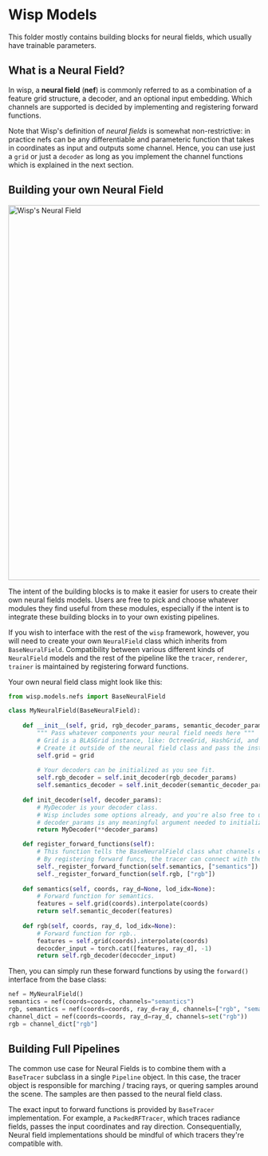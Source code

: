 # Wisp Models

This folder mostly contains building blocks for neural fields, which usually have trainable parameters.

## What is a Neural Field?

In wisp, a **neural field** (**nef**) is commonly referred to as a combination of a feature grid structure, a decoder, and an optional input embedding.
Which channels are supported is decided by implementing and registering forward functions.

Note that Wisp's definition of _neural fields_ is somewhat non-restrictive: in practice nefs can be any differentiable and parameteric function that takes in coordinates as input and outputs some channel. Hence, you can use just a `grid` or just a `decoder` as long as you implement the channel functions which is explained in the next section.

## Building your own Neural Field 

<img src="../../media/nef.jpg" alt="Wisp's Neural Field" width="750"/>

The intent of the building blocks is to make it easier for users to create their own neural fields models. Users are free to pick and choose whatever modules they find useful from these modules, especially if the intent is to integrate these building blocks in to your own existing pipelines.

If you wish to interface with the rest of the `wisp` framework, however, you will need to create your own `NeuralField` class which inherits from `BaseNeuralField`. Compatibility between various different kinds of `NeuralField` models and the rest of the pipeline like the `tracer`, `renderer`, `trainer` is maintained by registering forward functions.

Your own neural field class might look like this:
```python
from wisp.models.nefs import BaseNeuralField

class MyNeuralField(BaseNeuralField):
    
    def __init__(self, grid, rgb_decoder_params, semantic_decoder_params):
        """ Pass whatever components your neural field needs here """
        # Grid is a BLASGrid instance, like: OctreeGrid, HashGrid, and so forth.
        # Create it outside of the neural field class and pass the instance in as a parameter.
        self.grid = grid
        
        # Your decoders can be initialized as you see fit.
        self.rgb_decoder = self.init_decoder(rgb_decoder_params)
        self.semantics_decoder = self.init_decoder(semantic_decoder_params)
    
    def init_decoder(self, decoder_params):
        # MyDecoder is your decoder class.
        # Wisp includes some options already, and you're also free to use your own custom decoders here.
        # decoder_params is any meaningful argument needed to initialize your decoder.
        return MyDecoder(**decoder_params)

    def register_forward_functions(self):     
        # This function tells the BaseNeuralField class what channels exist for this Neural Field
        # By registering forward funcs, the tracer can connect with the neural field to collect values for samples.
        self._register_forward_function(self.semantics, ["semantics"])
        self._register_forward_function(self.rgb, ["rgb"])
    
    def semantics(self, coords, ray_d=None, lod_idx=None):
        # Forward function for semantics.
        features = self.grid(coords).interpolate(coords)
        return self.semantic_decoder(features)
    
    def rgb(self, coords, ray_d, lod_idx=None):
        # Forward function for rgb..
        features = self.grid(coords).interpolate(coords)
        decocder_input = torch.cat([features, ray_d], -1)
        return self.rgb_decoder(decocder_input)
```

Then, you can simply run these forward functions by using the `forward()` interface from the base class:
```python
nef = MyNeuralField()
semantics = nef(coords=coords, channels="semantics")
rgb, semantics = nef(coords=coords, ray_d=ray_d, channels=["rgb", "semantics"])
channel_dict = nef(coords=coords, ray_d=ray_d, channels=set("rgb"))
rgb = channel_dict["rgb"]
```

## Building Full Pipelines
The common use case for Neural Fields is to combine them with a `BaseTracer` subclass in a single `Pipeline` object.
In this case, the tracer object is responsible for marching / tracing rays, or quering samples around the scene.
The samples are then passed to the neural field class.

The exact input to forward functions is provided by `BaseTracer` implementation.
For example, a `PackedRFTracer`, which traces radiance fields, passes the input coordinates and ray direction.
Consequentially, Neural field implementations should be mindful of which tracers they're compatible with.